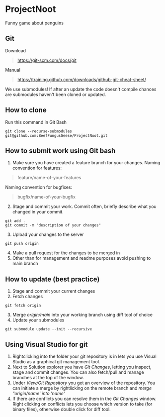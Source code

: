 # ProjectNoot
Funny game about penguins

## Git 

Download
> https://git-scm.com/docs/git

Manual
> https://training.github.com/downloads/github-git-cheat-sheet/

We use submodules! If after an update the code doesn't compile chances are submodules haven't been cloned or updated.

##  How to clone

Run this command in Git Bash
```
git clone --recurse-submodules git@github.com:BeefFungusGeese/ProjectNoot.git
```

## How to submit work using Git bash

1) Make sure you have created a feature branch for your changes.
Naming convention for features:
>feature/name-of-your-features

Naming convention for bugfixes:
>bugfix/name-of-your-bugfix

2) Stage and commit your work. Commit often, briefly describe what you changed in your commit.

``` 
git add .
git commit -m "description of your changes"
```
3) Upload your changes to the server
``` 
git push origin 
```
4) Make a pull request for the changes to be merged in
5) Other than for management and readme purposes avoid pushing to main branch

##  How to update (best practice)

1) Stage and commit your current changes
2) Fetch changes
```
git fetch origin
```
3) Merge *origin/main* into your working branch using diff tool of choice
4) Update your submodules
```
git submodule update --init --recursive
```

## Using Visual Studio for git

1. Rightclicking into the folder your git repository is in lets you use Visual Studio as a graphical git management tool.
2. Next to Solution explorer you have *Git Changes*, letting you inspect, stage and commit changes. You can also fetch/pull and manage branches at the top of the window.
3. Under *View/Git Repository* you get an overview of the repository. You can initiate a merge by rightlicking on the remote branch and *merge "origin/name' into 'name'*
4. If there are conflicts you can resolve them in the *Git Changes* window. Right clicking on conflicts lets you choose which version to take (for binary files), otherwise double click for diff tool.
